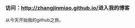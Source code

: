 # <h3>访问：<a href="https://http://javaerzjm.github.io/">http://zhangjinmiao.github.io/</a>进入我的博客</h3>
从今天开始我的github之旅。
